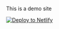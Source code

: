 This is a demo site

[![Deploy to Netlify](https://www.netlify/img/deploy/button.svg)](https://app.netlify.com/start/deploy?repository=https://github.com/fallallin/netlify-demo-ci)